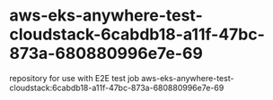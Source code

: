 # aws-eks-anywhere-test-cloudstack-6cabdb18-a11f-47bc-873a-680880996e7e-69
repository for use with E2E test job aws-eks-anywhere-test-cloudstack:6cabdb18-a11f-47bc-873a-680880996e7e-69
